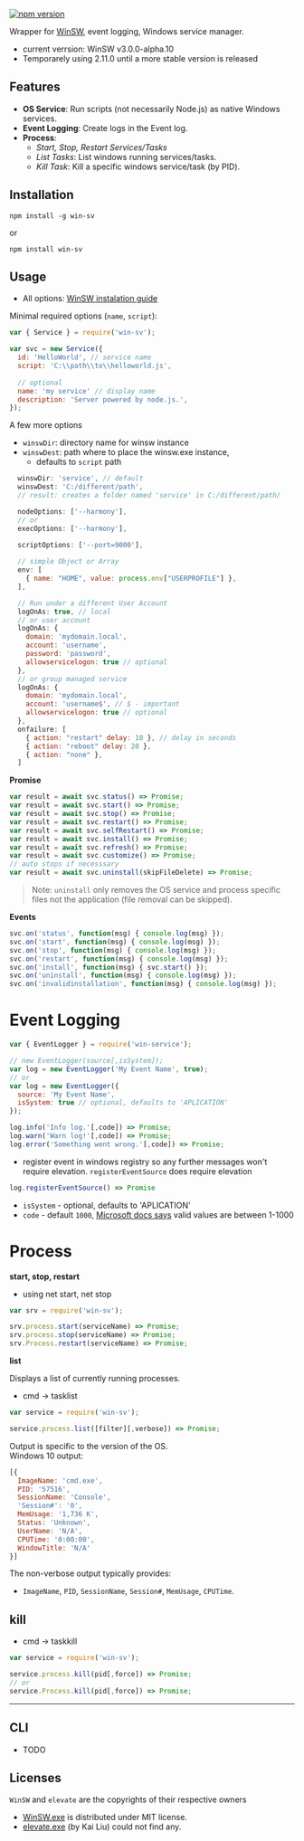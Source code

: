[![npm version](https://badge.fury.io/js/win-sv.svg)](https://badge.fury.io/js/win-sv)

Wrapper for [WinSW](https://github.com/kohsuke/winsw), event logging, Windows service manager.
- current verrsion: WinSW v3.0.0-alpha.10
- Temporarely using 2.11.0 until a more stable version is released

## Features

- **OS Service**: Run scripts (not necessarily Node.js) as native Windows services.
- **Event Logging**: Create logs in the Event log.
- **Process**:
  - _Start, Stop, Restart Services/Tasks_
  - _List Tasks_: List windows running services/tasks.
  - _Kill Task_: Kill a specific windows service/task (by PID).

## Installation

    npm install -g win-sv
  
  or  

    npm install win-sv

## Usage

- All options: [WinSW instalation guide](https://github.com/kohsuke/winsw/blob/master/doc/xmlConfigFile.md)

Minimal required options (`name`, `script`): 

```js
var { Service } = require('win-sv');

var svc = new Service({
  id: 'HelloWorld', // service name
  script: 'C:\\path\\to\\helloworld.js',
  
  // optional
  name: 'my service' // display name
  description: 'Server powered by node.js.',
});
```
A few more options
- `winswDir`: directory name for winsw instance
- `winswDest`: path where to place the winsw.exe instance, 
  - defaults to `script` path

```js
  winswDir: 'service', // default 
  winswDest: 'C:/different/path',
  // result: creates a folder named 'service' in C:/different/path/

  nodeOptions: ['--harmony'],
  // or
  execOptions: ['--harmony'],

  scriptOptions: ['--port=9000'],
  
  // simple Object or Array
  env: [
    { name: "HOME", value: process.env["USERPROFILE"] }, 
  ],

  // Run under a different User Account
  logOnAs: true, // local
  // or user account
  logOnAs: {
    domain: 'mydomain.local',
    account: 'username',
    password: 'password',
    allowservicelogon: true // optional
  },
  // or group managed service
  logOnAs: {
    domain: 'mydomain.local',
    account: 'username$', // $ - important
    allowservicelogon: true // optional
  },
  onfailure: [
    { action: "restart" delay: 10 }, // delay in seconds
    { action: "reboot" delay: 20 },
    { action: "none" },
  ] 
```

**Promise**

```js
var result = await svc.status() => Promise;
var result = await svc.start() => Promise;
var result = await svc.stop() => Promise;
var result = await svc.restart() => Promise;
var result = await svc.selfRestart() => Promise;
var result = await svc.install() => Promise;
var result = await svc.refresh() => Promise;
var result = await svc.customize() => Promise;
// auto stops if necesssary
var result = await svc.uninstall(skipFileDelete) => Promise;
```

> Note: `uninstall` only removes the OS service and process specific files not the application (file removal can be skipped).


**Events**

```js
svc.on('status', function(msg) { console.log(msg) });
svc.on('start', function(msg) { console.log(msg) });
svc.on('stop', function(msg) { console.log(msg) });
svc.on('restart', function(msg) { console.log(msg) });
svc.on('install', function(msg) { svc.start() });
svc.on('uninstall', function(msg) { console.log(msg) });
svc.on('invalidinstallation', function(msg) { console.log(msg) });
```

# Event Logging

```js
var { EventLogger } = require('win-service');

// new EventLogger(source[,isSystem]);
var log = new EventLogger('My Event Name', true);
// or
var log = new EventLogger({
  source: 'My Event Name',
  isSystem: true // optional, defaults to 'APLICATION'
});

log.info('Info log.'[,code]) => Promise;
log.warn('Warn log!'[,code]) => Promise;
log.error('Something went wrong.'[,code]) => Promise;
```

- register event in windows registry so any further messages won't require elevation. `registerEventSource` does require elevation

```js
log.registerEventSource() => Promise
```

- `isSystem` - optional, defaults to 'APLICATION'
- `code` - default `1000`,  [Microsoft docs says](https://docs.microsoft.com/en-us/windows-server/administration/windows-commands/eventcreate#parameters) valid values are between 1-1000

# Process

**start, stop, restart**

- using net start, net stop

```js
var srv = require('win-sv');

srv.process.start(serviceName) => Promise;
srv.process.stop(serviceName) => Promise;
srv.Process.restart(serviceName) => Promise;
```

**list**

Displays a list of currently running processes. 
- cmd -> tasklist 

```js
var service = require('win-sv');

service.process.list([filter][,verbose]) => Promise;
```

Output is specific to the version of the OS.  
Windows 10 output:

```js
[{
  ImageName: 'cmd.exe',
  PID: '57516',
  SessionName: 'Console',
  'Session#': '0',
  MemUsage: '1,736 K',
  Status: 'Unknown',
  UserName: 'N/A',
  CPUTime: '0:00:00',
  WindowTitle: 'N/A' 
}]
```

The non-verbose output typically provides:
- `ImageName`, `PID`, `SessionName`, `Session#`, `MemUsage`, `CPUTime`.

## kill

- cmd -> taskkill

```js
var service = require('win-sv');

service.process.kill(pid[,force]) => Promise;
// or
service.Process.kill(pid[,force]) => Promise;
```

---

## CLI

- TODO

## Licenses

`WinSW` and `elevate` are the copyrights of their respective owners 
- [WinSW.exe](https://github.com/kohsuke/winsw/releases) is distributed under MIT license.
- [elevate.exe](http://code.kliu.org/misc/elevate/) (by Kai Liu) could not find any.